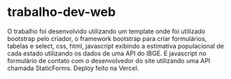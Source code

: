 # trabalho-dev-web

O trabalho foi desenvolvido utilizando um template onde foi utilizado bootstrap pelo criador,
o framework bootstrap para criar formulários, tabelas e select, css, html,
javascript exibindo a estimativa populacional
de cada estado utilizando os dados de uma API do IBGE.
E javascript no formulário de contato com o 
desenvolvedor do site utilizando uma API chamada StaticForms.
Deploy feito na Vercel.
